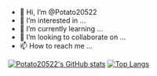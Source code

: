 - 👋 Hi, I’m @Potato20522
- 👀 I’m interested in ...
- 🌱 I’m currently learning ...
- 💞️ I’m looking to collaborate on ...
- 📫 How to reach me ...

<!---
Potato20522/Potato20522 is a ✨ special ✨ repository because its `README.md` (this file) appears on your GitHub profile.
You can click the Preview link to take a look at your changes.
--->
[![Potato20522's GitHub stats](https://github-readme-stats.vercel.app/api?username=Potato20522&show_icons=true&theme=radical)](#)
[![Top Langs](https://github-readme-stats.vercel.app/api/top-langs/?username=Potato20522&layout=compact)](#)
